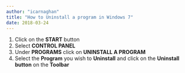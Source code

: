 ```yaml
---
author: "icarnaghan"
title: "How to Uninstall a program in Windows 7"
date: 2018-03-24
---
```


1. Click on the **START** button
2. Select **CONTROL PANEL**
3. Under **PROGRAMS** click on **UNINSTALL A PROGRAM**
4. Select the **Program** you wish to **Uninstall** and click on the **Uninstall button** on the **Toolbar**
